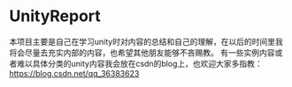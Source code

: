 # UnityReport
本项目主要是自己在学习unity时对内容的总结和自己的理解，在以后的时间里我将会尽量去充实内部的内容，也希望其他朋友能够不吝赐教。
有一些实例内容或者难以具体分类的unity内容我会放在csdn的blog上，也欢迎大家多指教：https://blog.csdn.net/qq_36383623
